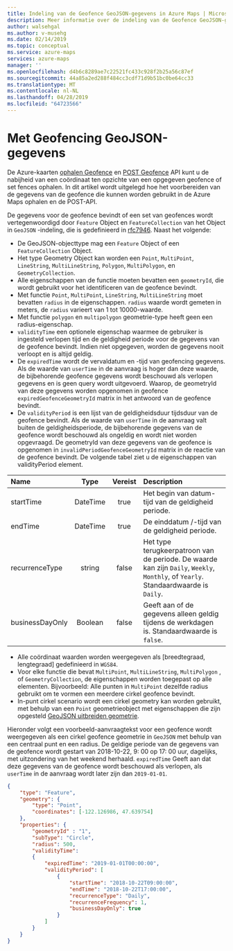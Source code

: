 ```yaml
---
title: Indeling van de Geofence GeoJSON-gegevens in Azure Maps | Microsoft Docs
description: Meer informatie over de indeling van de Geofence GeoJSON-gegevens in Azure-kaarten
author: walsehgal
ms.author: v-musehg
ms.date: 02/14/2019
ms.topic: conceptual
ms.service: azure-maps
services: azure-maps
manager: ''
ms.openlocfilehash: d4b6c8289ae7c22521fc433c928f2b25a56c87ef
ms.sourcegitcommit: 44a85a2ed288f484cc3cdf71d9b51bc0be64cc33
ms.translationtype: MT
ms.contentlocale: nl-NL
ms.lasthandoff: 04/28/2019
ms.locfileid: "64723566"
---
```

# <a name="geofencing-geojson-data"></a>Met Geofencing GeoJSON-gegevens

De Azure-kaarten [ophalen Geofence](/rest/api/maps/spatial/getgeofence) en [POST Geofence](/rest/api/maps/spatial/postgeofence) API kunt u de nabijheid van een coördinaat ten opzichte van een opgegeven geofence of set fences ophalen. In dit artikel wordt uitgelegd hoe het voorbereiden van de gegevens van de geofence die kunnen worden gebruikt in de Azure Maps ophalen en de POST-API.

De gegevens voor de geofence bevindt of een set van geofences wordt vertegenwoordigd door `Feature` Object en `FeatureCollection` van het Object in `GeoJSON` -indeling, die is gedefinieerd in [rfc7946](https://tools.ietf.org/html/rfc7946). Naast het volgende:

* De GeoJSON-objecttype mag een `Feature` Object of een `FeatureCollection` Object.
* Het type Geometry Object kan worden een `Point`, `MultiPoint`, `LineString`, `MultiLineString`, `Polygon`, `MultiPolygon`, en `GeometryCollection`.
* Alle eigenschappen van de functie moeten bevatten een `geometryId`, die wordt gebruikt voor het identificeren van de geofence bevindt.
* Met functie `Point`, `MultiPoint`, `LineString`, `MultiLineString` moet bevatten `radius` in de eigenschappen. `radius` waarde wordt gemeten in meters, de `radius` varieert van 1 tot 10000-waarde.
* Met functie `polygon` en `multipolygon` geometrie-type heeft geen een radius-eigenschap.
* `validityTime` een optionele eigenschap waarmee de gebruiker is ingesteld verlopen tijd en de geldigheid periode voor de gegevens van de geofence bevindt. Indien niet opgegeven, worden de gegevens nooit verloopt en is altijd geldig.
* De `expiredTime` wordt de vervaldatum en -tijd van geofencing gegevens. Als de waarde van `userTime` in de aanvraag is hoger dan deze waarde, de bijbehorende geofence gegevens wordt beschouwd als verlopen gegevens en is geen query wordt uitgevoerd. Waarop, de geometryId van deze gegevens worden opgenomen in geofence `expiredGeofenceGeometryId` matrix in het antwoord van de geofence bevindt.
* De `validityPeriod` is een lijst van de geldigheidsduur tijdsduur van de geofence bevindt. Als de waarde van `userTime` in de aanvraag valt buiten de geldigheidsperiode, de bijbehorende gegevens van de geofence wordt beschouwd als ongeldig en wordt niet worden opgevraagd. De geometryId van deze gegevens van de geofence is opgenomen in `invalidPeriodGeofenceGeometryId` matrix in de reactie van de geofence bevindt. De volgende tabel ziet u de eigenschappen van validityPeriod element.

| Name | Type | Vereist  | Description |
| :------------ |:------------: |:---------------:| :-----|
| startTime | DateTime  | true | Het begin van datum-tijd van de geldigheid periode. |
| endTime   | DateTime  | true |  De einddatum /-tijd van de geldigheid periode. |
| recurrenceType | string | false |   Het type terugkeerpatroon van de periode. De waarde kan zijn `Daily`, `Weekly`, `Monthly`, of `Yearly`. Standaardwaarde is `Daily`.|
| businessDayOnly | Boolean | false |  Geeft aan of de gegevens alleen geldig tijdens de werkdagen is. Standaardwaarde is `false`.|


* Alle coördinaat waarden worden weergegeven als [breedtegraad, lengtegraad] gedefinieerd in `WGS84`.
* Voor elke functie die bevat `MultiPoint`, `MultiLineString`, `MultiPolygon` , of `GeometryCollection`, de eigenschappen worden toegepast op alle elementen. Bijvoorbeeld: Alle punten in `MultiPoint` dezelfde radius gebruikt om te vormen een meerdere cirkel geofence bevindt.
* In-punt cirkel scenario wordt een cirkel geometry kan worden gebruikt, met behulp van een `Point` geometrieobject met eigenschappen die zijn opgesteld [GeoJSON uitbreiden geometrie](https://docs.microsoft.com/azure/azure-maps/extend-geojson).      

Hieronder volgt een voorbeeld-aanvraagtekst voor een geofence wordt weergegeven als een cirkel geofence geometrie in `GeoJSON` met behulp van een centraal punt en een radius. De geldige periode van de gegevens van de geofence wordt gestart van 2018-10-22, 9: 00 op 17: 00 uur, dagelijks, met uitzondering van het weekend herhaald. `expiredTime` Geeft aan dat deze gegevens van de geofence wordt beschouwd als verlopen, als `userTime` in de aanvraag wordt later zijn dan `2019-01-01`.  

```json
{
    "type": "Feature",
    "geometry": {
        "type": "Point",
        "coordinates": [-122.126986, 47.639754]
    },
    "properties": {
        "geometryId" : "1",
        "subType": "Circle",
        "radius": 500,
        "validityTime": 
        {
            "expiredTime": "2019-01-01T00:00:00",
            "validityPeriod": [
                {
                    "startTime": "2018-10-22T09:00:00",
                    "endTime": "2018-10-22T17:00:00",
                    "recurrenceType": "Daily",
                    "recurrenceFrequency": 1,
                    "businessDayOnly": true
                }
            ]
        }
    }
}
```